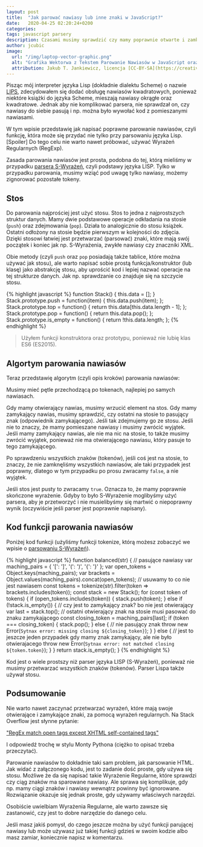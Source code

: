 ```yaml
---
layout: post
title:  "Jak parować nawiasy lub inne znaki w JavaScript?"
date:   2020-04-25 02:20:24+0200
categories:
tags: javascript parsery
description: Czasami musimy sprawdzić czy mamy poprawnie otwarte i zamknięte nawiasy. Tak jak w przypadku parsowania HTML, nie powinno się do tego używać wyrażeń Regularnych.
author: jcubic
image:
  url: "/img/laptop-vector-graphic.png"
  alt: "Grafika Wektorwa z Tekstem Parowanie Nawiasów w JavaScript oraz grafika wektorowa przedstawiająca Laptopa oraz dwa wyrażenia z nawiasami"
  attribution: Jakub T. Jankiewicz, licencja [CC-BY-SA](https://creativecommons.org/licenses/by-sa/4.0/)
---
```


Pisząc mój interpreter języka Lisp (dokładnie dialektu Scheme) o nazwie
[LIPS](https://jcubic.github.io/lips/), zdecydowałem się dodać obsługę nawiasów kwadratowych,
ponieważ niektóre książki do języka Scheme, mieszają nawiasy okrągłe oraz kwadratowe.
Jednak aby nie komplikować parsera, nie sprawdzał on, czy nawiasy do siebie pasują i np. można było
wywołać kod z pomieszanymi nawiasami.

W tym wpisie przedstawię jak napisać poprawne parowanie nawiasów, czyli funkcję, która może się
przydać nie tylko przy parsowaniu języka Lisp. [Spoiler] Do tego celu nie warto nawet próbować,
używać Wyrażeń Regularnych (RegExp).

<!-- more -->

Zasada parowania nawiasów jest prosta, podobna do tej, którą mieliśmy w przypadku
[parsera S-Wyrażeń](/2019/06/parser-jezyka-lisp-javascript.html), czyli podstawy języka LISP.
Tylko w przypadku parowania, musimy wziąć pod uwagę tylko nawiasy, możemy zignorować pozostałe tokeny.

## Stos

Do parowania najprościej jest użyć stosu. Stos to jedna z najprostszych struktur danych. Mamy dwie
podstawowe operacje odkładania na stosie (`push`) oraz zdejmowania (`pop`). Działa to analogicznie do stosu
książek. Ostatni odłożony na stosie będzie pierwszym w kolejności do zdjęcia. Dzięki stosowi łatwiej
jest przetwarzać (parsować) znaki, które mają swój początek i koniec jak np. S-Wyrażenia, zwykłe
nawiasy czy znaczniki XML.

Obie metody (czyli `push` oraz `pop` posiadają także tablice, które można używać jak stosu), ale
warto napisać sobie prostą funkcja/konstruktor (lub klasę) jako abstrakcję stosu, aby uprościć kod i
lepiej nazwać operacje na tej strukturze danych. Jak np. sprawdzanie co znajduje się na szczycie
stosu.

{% highlight javascript %}
function Stack() {
  this.data = [];
}
Stack.prototype.push = function(item) {
  this.data.push(item);
};
Stack.prototype.top = function() {
  return this.data[this.data.length - 1];
};
Stack.prototype.pop = function() {
  return this.data.pop();
};
Stack.prototype.is_empty = function() {
  return !this.data.length;
};
{% endhighlight %}

> Użyłem funkcji konstruktora oraz prototypu, ponieważ nie lubię klas ES6 (ES2015).

## Algortym parowania nawiasów

Teraz przedstawię algorytm (czyli opis kroków) parowania nawiasów:

Musimy mieć pętle przechodzącą po tokenach, najlepiej po samych nawiasach.

Gdy mamy otwierający nawias, musimy wrzucić element na stos.  Gdy mamy zamykający nawias, musimy
sprawdzić, czy ostatni na stosie to pasujący znak (odpowiednik zamykającego).  Jeśli tak zdejmujemy
go ze stosu. Jeśli nie to znaczy, że mamy pomieszane nawiasy i musimy zwrócić wyjątek.  Jeśli mamy
zamykający nawias, ale nie ma nic na stosie, to także musimy zwrócić wyjątek, ponieważ nie ma
otwierającego nawiasu, który pasuje to tego zamykającego.

Po sprawdzeniu wszystkich znaków (tokenów), jeśli coś jest na stosie, to znaczy, że nie zamknęliśmy
wszystkich nawiasów, ale taki przypadek jest poprawny, dlatego w tym przypadku po prosu zwracamy
`false`, a nie wyjątek.

Jeśli stos jest pusty to zwracamy `true`. Oznacza to, że mamy poprawnie skończone wyrażenie. Gdyby
to było S-Wyrażenie moglibyśmy użyć parsera, aby je przetworzyć i nie musielibyśmy się martwić o
niepoprawny wynik (oczywiście jeśli parser jest poprawnie napisany).

## Kod funkcji parowania nawiasów

Poniżej kod funkcji (użyliśmy funkcji tokenize, którą możesz zobaczyć we wpisie o
[parsowaniu S-Wyrażeń](/2019/06/parser-jezyka-lisp-javascript.html)).

{% highlight javascript %}
function balanced(str) {
    // pasujące nawiasy
    var maching_pairs = {
        '[': ']',
        '(': ')',
        '{': '}'
    };
    var open_tokens = Object.keys(maching_pairs);
    var brackets = Object.values(maching_pairs).concat(open_tokens);
    // usuwamy to co nie jest nawiasem
    const tokens = tokenize(str).filter(token => brackets.includes(token));
    const stack = new Stack();
    for (const token of tokens) {
        if (open_tokens.includes(token)) {
            stack.push(token);
        } else if (!stack.is_empty()) { // czy jest to zamykający znak? bo nie jest otwierający
            var last = stack.top();
            // ostatni otwierający znak na stosie musi pasować do znaku zamykającego
            const closing_token = maching_pairs[last];
            if (token === closing_token) {
                stack.pop();
            } else {
                // nie pasujący znak
                throw new Error(`Sytnax error: missing closing ${closing_token}`);
            }
        } else {
            // jest to jeszcze jeden przypadek gdy mamy znak zamykający, ale nie było otwierajacego
            throw new Error(`Sytnax error: not matched closing ${token.token}`);
        }
    }
    return stack.is_empty();
}
{% endhighlight %}

Kod jest o wiele prostszy niż parser języka LISP (S-Wyrażeń), ponieważ nie musimy przetwarzać
wszystkich znaków (tokenów). Parser Lispa także używał stosu.

## Podsumowanie

Nie warto nawet zaczynać przetwarzać wyrażeń, które mają swoje otwierające i zamykające znaki, za pomocą
wyrażeń regularnych. Na Stack Overflow jest słynne pytanie:

["RegEx match open tags except XHTML self-contained tags"](https://stackoverflow.com/q/1732348/387194)

I odpowiedź trochę w stylu Monty Pythona (ciężko to opisać trzeba przeczytać).

Parowanie nawiasów to dokładnie taki sam problem, jak parsowanie HTML. Jak widać z załączonego
kodu, jest to zadanie dość proste, gdy używa się stosu. Możliwe że da się napisać takie Wyrażenie
Regularne, które sprawdzi czy ciąg znaków ma sparowane nawiasy. Ale sprawa się komplikuje, gdy
np. mamy ciągi znaków i nawiasy wewnątrz powinny być ignorowane. Rozwiązanie okazuje się jednak
proste, gdy używamy właściwych narzędzi.

Osobiście uwielbiam Wyrażenia Regularne, ale warto zawsze się zastanowić, czy jest to dobre narzędzie
do danego celu.

Jeśli masz jakiś pomysł, do czego jeszcze można by użyć funkcji parującej nawiasy lub może używasz
już takiej funkcji gdzieś w swoim kodzie albo masz zamiar, koniecznie napisz w komentarzu.
